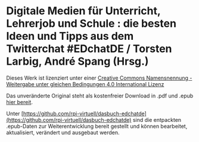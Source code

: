 # Digitale Medien für Unterricht, Lehrerjob und Schule : die besten Ideen und Tipps aus dem Twitterchat #EDchatDE / Torsten Larbig, André Spang (Hrsg.)
Dieses Werk ist lizenziert unter einer
[Creative Commons Namensnennung - Weitergabe unter gleichen Bedingungen 4.0 International Lizenz](http://creativecommons.org/licenses/by-sa/4.0/ "Creative Commons Lizenzvertrag")

Das unveränderte Original steht als kostenfreier Download in .pdf und .epub [hier bereit]( http://news.rpi-virtuell.de/2017/02/21/edchatde-das-buch/).

Unter [https://github.com/rpi-virtuell/dasbuch-edchatde](https://github.com/rpi-virtuell/dasbuch-edchatde) sind die entpackten .epub-Daten zur Weiterentwicklung bereit gestellt und können bearbeitet, aktualisiert, verändert und ausgebaut werden.   
